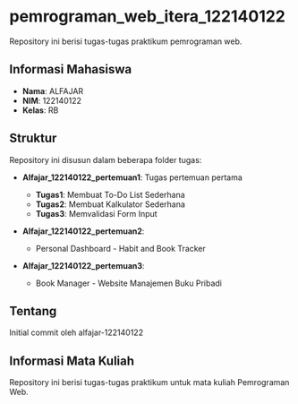 # pemrograman_web_itera_122140122

Repository ini berisi tugas-tugas praktikum pemrograman web.

## Informasi Mahasiswa

- **Nama**: ALFAJAR
- **NIM**: 122140122
- **Kelas**: RB

## Struktur

Repository ini disusun dalam beberapa folder tugas:

- **Alfajar_122140122_pertemuan1**: Tugas pertemuan pertama
  - **Tugas1**: Membuat To-Do List Sederhana
  - **Tugas2**: Membuat Kalkulator Sederhana
  - **Tugas3**: Memvalidasi Form Input

- **Alfajar_122140122_pertemuan2**:
  - Personal Dashboard - Habit and Book Tracker

- **Alfajar_122140122_pertemuan3**:
  - Book Manager - Website Manajemen Buku Pribadi

## Tentang

Initial commit oleh alfajar-122140122

## Informasi Mata Kuliah

Repository ini berisi tugas-tugas praktikum untuk mata kuliah Pemrograman Web.
